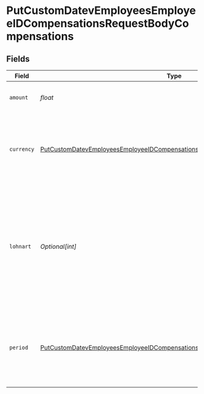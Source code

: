 # PutCustomDatevEmployeesEmployeeIDCompensationsRequestBodyCompensations


## Fields

| Field                                                                                                                                                                                                               | Type                                                                                                                                                                                                                | Required                                                                                                                                                                                                            | Description                                                                                                                                                                                                         |
| ------------------------------------------------------------------------------------------------------------------------------------------------------------------------------------------------------------------- | ------------------------------------------------------------------------------------------------------------------------------------------------------------------------------------------------------------------- | ------------------------------------------------------------------------------------------------------------------------------------------------------------------------------------------------------------------- | ------------------------------------------------------------------------------------------------------------------------------------------------------------------------------------------------------------------- |
| `amount`                                                                                                                                                                                                            | *float*                                                                                                                                                                                                             | :heavy_check_mark:                                                                                                                                                                                                  | The amount that this employee will be paid.                                                                                                                                                                         |
| `currency`                                                                                                                                                                                                          | [PutCustomDatevEmployeesEmployeeIDCompensationsRequestBodyCompensationsCurrency](../../models/operations/putcustomdatevemployeesemployeeidcompensationsrequestbodycompensationscurrency.md)                         | :heavy_check_mark:                                                                                                                                                                                                  | The currency in which the employee gets paid. Currently, only euro is supported as integrated systems only work with Euro.                                                                                          |
| `lohnart`                                                                                                                                                                                                           | *Optional[int]*                                                                                                                                                                                                     | :heavy_minus_sign:                                                                                                                                                                                                  | The Lohnart that should be used for this compensation. If not specified, the default Lohnart that was requested in the connection flow will be used. Generally Lohnart is only available for monthly compensations. |
| `period`                                                                                                                                                                                                            | [PutCustomDatevEmployeesEmployeeIDCompensationsRequestBodyCompensationsPeriod](../../models/operations/putcustomdatevemployeesemployeeidcompensationsrequestbodycompensationsperiod.md)                             | :heavy_check_mark:                                                                                                                                                                                                  | The period for which the specified amount is paid. Currently, integrated systems only support "HOUR" and "MONTH".                                                                                                   |